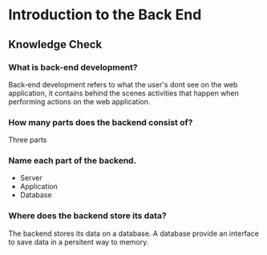 # Introduction to the Back End

## Knowledge Check

### What is back-end development?

Back-end development refers to what the user's dont see on the web application, it contains behind the scenes activities that happen when performing actions on the web application.

### How many parts does the backend consist of?

Three parts

### Name each part of the backend.

- Server
- Application
- Database

### Where does the backend store its data?

The backend stores its data on a database. A database provide an interface to save data in a persitent way to memory.
